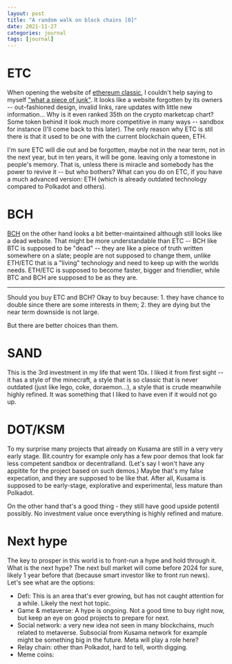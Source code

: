 ```yaml
---
layout: post
title: "A random walk on block chains [0]"
date: 2021-11-27
categories: journal
tags: [journal]
---
```


# ETC

When opening the website of [ethereum classic](https://ethereumclassic.org/), I couldn't help saying to myself ["what a piece of junk"](https://youtu.be/Mrx24jofi0w). It looks like a website forgotten by its owners -- out-fashioned design, invalid links, rare updates with little new information... Why is it even ranked 35th on the crypto marketcap chart? Some token behind it look much more competitive in many ways -- sandbox for instance (I'll come back to this later). The only reason why ETC is stil there is that it used to be one with the current blockchain queen, ETH.

I'm sure ETC will die out and be forgotten, maybe not in the near term, not in the next year, but in ten years, it will be gone. leaving only a tomestone in people's memory. That is, unless there is miracle and somebody has the power to revive it -- but who bothers? What can you do on ETC, if you have a much advanced version: ETH (which is already outdated technology compared to Polkadot and others).

# BCH

[BCH](https://bitcoincash.org/) on the other hand looks a bit better-maintained although still looks like a dead website. That might be more understandable than ETC -- BCH like BTC is supposed to be "dead" -- they are like a piece of truth written somewhere on a slate; people are not supposed to change them, unlike ETH/ETC that is a "living" technology and need to keep up with the worlds needs. ETH/ETC is supposed to become faster, bigger and friendlier, while BTC and BCH are supposed to be as they are.

* * *

Should you buy ETC and BCH? Okay to buy because: 1. they have chance to double since there are some interests in them; 2. they are dying but the near term downside is not large. 

But there are better choices than them.

# SAND

This is the 3rd investment in my life that went 10x. I liked it from first sight -- it has a style of the minecraft, a style that is so classic that is never outdated (just like lego, coke, doraemon...), a style that is crude meanwhile highly refined. It was something that I liked to have even if it would not go up.

# DOT/KSM

To my surprise many projects that already on Kusama are still in a very very early stage. Bit.country for example only has a few poor demos that look far less competent sandbox or decentralland. (Let's say I won't have any appitite for the project based on such demos.) Maybe that's my false expecation, and they are supposed to be like that. After all, Kusama is supposed to be early-stage, explorative and experimental, less mature than Polkadot. 

On the other hand that's a good thing - they still have good upside potentil possibly. No investment value once everything is highly refined and mature.

# Next hype

The key to prosper in this world is to front-run a hype and hold through it. What is the next hype?
The next bull market will come before 2024 for sure, likely 1 year before that (because smart investor like to front run news).
Let's see what are the options:
- Defi: This is an area that's ever growing, but has not caught attention for a while. Likely the next hot topic.
- Game & metaverse: A hype is ongoing. Not a good time to buy right now, but keep an eye on good projects to prepare for next.
- Social network: a very new idea not seen in many blockchains, much related to metaverse. Subsocial from Kusama network for example might be something big in the future. Meta will play a role here? 
- Relay chain: other than Polkadot, hard to tell, worth digging.
- Meme coins: 
